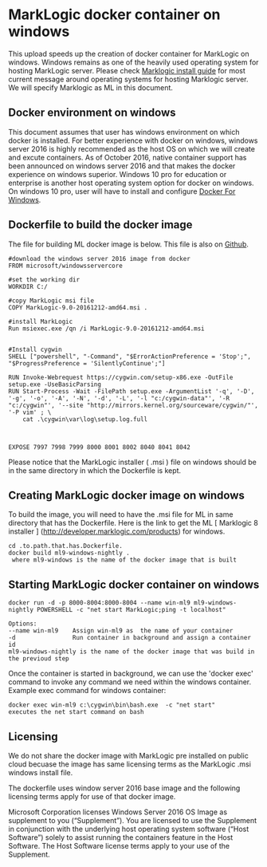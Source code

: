 # MarkLogic docker container on windows
This upload speeds up the creation of docker container for MarkLogic on windows. Windows remains as one of the heavily used operating system for hosting MarkLogic server. Please check [Marklogic install guide](https://docs.marklogic.com/guide/installation.pdf) for most current message around operating systems for hosting Marklogic server. We will specify Marklogic as ML in this document.

## Docker environment on windows
This document assumes that user has windows environment on which docker is installed. For better experience with docker on windows,  windows server 2016 is highly recommended as the host OS on which we will create and excute containers. As of October 2016, native container support has been announced on windows server 2016 and that makes the docker experience on windows superior. Windows 10 pro for education or enterprise is another host operating system option for docker on windows. On windows 10 pro, user will have to install and configure [Docker For Windows](https://docs.docker.com/docker-for-windows/).

## Dockerfile to build the docker image
The file for building ML docker image is below. This file is also on [Github](https://github.com/arthi-ramachandran/marklogic/blob/master/Dockerfile).
```
#download the windows server 2016 image from docker
FROM microsoft/windowsservercore

#set the working dir
WORKDIR C:/

#copy MarkLogic msi file
COPY MarkLogic-9.0-20161212-amd64.msi .

#install MarkLogic
Run msiexec.exe /qn /i MarkLogic-9.0-20161212-amd64.msi


#Install cygwin
SHELL ["powershell", "-Command", "$ErrorActionPreference = 'Stop';", "$ProgressPreference = 'SilentlyContinue';"]

RUN Invoke-Webrequest https://cygwin.com/setup-x86.exe -OutFile setup.exe -UseBasicParsing
RUN Start-Process -Wait -FilePath setup.exe -ArgumentList '-q', '-D', '-g', '-o', '-A', '-N', '-d', '-L', '-l "c:/cygwin-data"', '-R "c:/cygwin"', '--site "http://mirrors.kernel.org/sourceware/cygwin/"', '-P vim' ; \
    cat .\cygwin\var\log\setup.log.full



EXPOSE 7997 7998 7999 8000 8001 8002 8040 8041 8042
```

Please notice that the MarkLogic installer ( .msi ) file on windows should be in the same directory in which the Dockerfile is kept.

## Creating MarkLogic docker image on windows 
To build the image, you will need to have the .msi file for ML in same directory that has the Dockerfile. Here is the link to get the ML [ Marklogic 8 installer ] (http://developer.marklogic.com/products) for windows.

```
cd .to.path.that.has.Dockerfile.
docker build ml9-windows-nightly .
 where ml9-windows is the name of the docker image that is built
 ```
## Starting  MarkLogic docker container on windows
```
docker run -d -p 8000-8004:8000-8004 --name win-ml9 ml9-windows-nightly POWERSHELL -c "net start MarkLogic;ping -t localhost"

Options:
--name win-ml9    Assign win-ml9 as  the name of your container
-d                Run container in background and assign a container id
ml9-windows-nightly is the name of the docker image that was build in the previoud step

```
Once the container is started in background, we can use the 'docker exec' command to invoke any command we need within the windows container. Example exec command for windows container:
```
docker exec win-ml9 c:\cygwin\bin\bash.exe  -c "net start"
executes the net start command on bash
```


## Licensing

We do not share the docker image with MarkLogic pre installed on public cloud becuase the image has same licensing terms as the MarkLogic .msi windows install file.

The dockerfile uses window server 2016 base image and the following licensing terms apply for use of that docker image.

Microsoft Corporation licenses Windows Server 2016 OS Image as supplement to you (“Supplement”). You are licensed to use the Supplement in conjunction with the underlying host operating system software (“Host Software”) solely to assist running the containers feature in the Host Software. The Host Software license terms apply to your use of the Supplement. 

